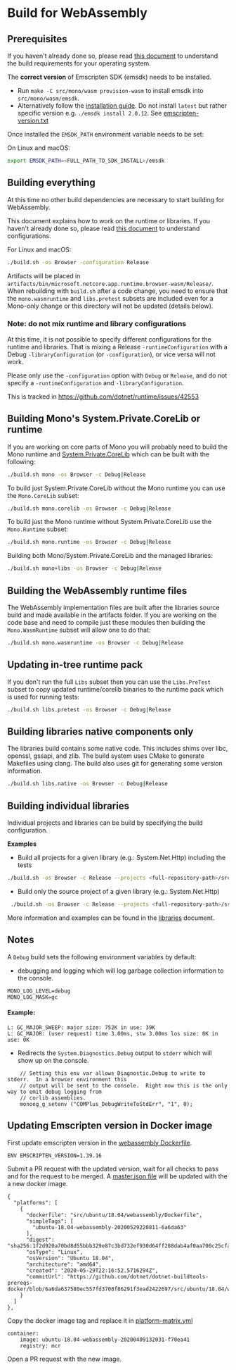 # Build for WebAssembly

## Prerequisites

If you haven't already done so, please read [this document](../../README.md#Build_Requirements) to understand the build requirements for your operating system.

The **correct version** of Emscripten SDK (emsdk) needs to be installed.
* Run `make -C src/mono/wasm provision-wasm` to install emsdk into `src/mono/wasm/emsdk`.
* Alternatively follow the [installation guide](https://emscripten.org/docs/getting_started/downloads.html#sdk-download-and-install).
Do not install `latest` but rather specific version e.g. `./emsdk install 2.0.12`. See [emscripten-version.txt](..\..\..\..\src\mono\wasm\emscripten-version.txt)

Once installed the `EMSDK_PATH` environment variable needs to be set:

On Linux and macOS:

```bash
export EMSDK_PATH=<FULL_PATH_TO_SDK_INSTALL>/emsdk
```

## Building everything

At this time no other build dependencies are necessary to start building for WebAssembly.

This document explains how to work on the runtime or libraries. If you haven't already done so, please read [this document](../../README.md#Configurations) to understand configurations.

For Linux and macOS:

```bash
./build.sh -os Browser -configuration Release
```

Artifacts will be placed in `artifacts/bin/microsoft.netcore.app.runtime.browser-wasm/Release/`. When rebuilding with `build.sh` after a code change, you need to ensure that the `mono.wasmruntime` and `libs.pretest` subsets are included even for a Mono-only change or this directory will not be updated (details below).

### Note: do not mix runtime and library configurations

At this time, it is not possible to specify different configurations for the runtime and libraries.  That is mixing a Release `-runtimeConfiguration` with a Debug `-libraryConfiguration` (or `-configuration`), or vice versa will not work.

Please only use the `-configuration` option with `Debug` or `Release`, and do not specify a `-runtimeConfiguration` and `-libraryConfiguration`.

This is tracked in https://github.com/dotnet/runtime/issues/42553


## Building Mono's System.Private.CoreLib or runtime

If you are working on core parts of Mono you will probably need to build the Mono runtime and [System.Private.CoreLib](../../../design/coreclr/botr/corelib.md) which can be built with the following:

```bash
./build.sh mono -os Browser -c Debug|Release
```

To build just System.Private.CoreLib without the Mono runtime you can use the `Mono.CoreLib` subset:

```bash
./build.sh mono.corelib -os Browser -c Debug|Release
```

To build just the Mono runtime without System.Private.CoreLib use the `Mono.Runtime` subset:

```bash
./build.sh mono.runtime -os Browser -c Debug|Release
```

Building both Mono/System.Private.CoreLib and the managed libraries:

```bash
./build.sh mono+libs -os Browser -c Debug|Release
```

## Building the WebAssembly runtime files

The WebAssembly implementation files are built after the libraries source build and made available in the artifacts folder.  If you are working on the code base and need to compile just these modules then building the `Mono.WasmRuntime` subset will allow one to do that:

```bash
./build.sh mono.wasmruntime -os Browser -c Debug|Release
```

## Updating in-tree runtime pack

If you don't run the full `Libs` subset then you can use the `Libs.PreTest` subset to copy updated runtime/corelib binaries to the runtime pack which is used for running tests:

```bash
./build.sh libs.pretest -os Browser -c Debug|Release
```

## Building libraries native components only

The libraries build contains some native code. This includes shims over libc, openssl, gssapi, and zlib. The build system uses CMake to generate Makefiles using clang. The build also uses git for generating some version information.

```bash
./build.sh libs.native -os Browser -c Debug|Release
```

## Building individual libraries

Individual projects and libraries can be build by specifying the build configuration.

**Examples**

- Build all projects for a given library (e.g.: System.Net.Http) including the tests

```bash
./build.sh -os Browser -c Release --projects <full-repository-path>/src/libraries/System.Net.Http/System.Net.Http.sln
```

- Build only the source project of a given library (e.g.: System.Net.Http)

```bash
 ./build.sh -os Browser -c Release --projects <full-repository-path>/src/libraries/System.Net.Http/src/System.Net.Http.csproj
```

More information and examples can be found in the [libraries](./README.md#building-individual-libraries) document.

## Notes

A `Debug` build sets the following environment variables by default:

- debugging and logging which will log garbage collection information to the console.

```
MONO_LOG_LEVEL=debug
MONO_LOG_MASK=gc
```

  #### Example:
```
L: GC_MAJOR_SWEEP: major size: 752K in use: 39K
L: GC_MAJOR: (user request) time 3.00ms, stw 3.00ms los size: 0K in use: 0K
```

- Redirects the `System.Diagnostics.Debug` output to `stderr` which will show up on the console.

```
    // Setting this env var allows Diagnostic.Debug to write to stderr.  In a browser environment this
    // output will be sent to the console.  Right now this is the only way to emit debug logging from
    // corlib assemblies.
    monoeg_g_setenv ("COMPlus_DebugWriteToStdErr", "1", 0);
```

## Updating Emscripten version in Docker image

First update emscripten version in the [webassembly Dockerfile](https://github.com/dotnet/dotnet-buildtools-prereqs-docker/blob/master/src/ubuntu/18.04/webassembly/Dockerfile#L19).

```
ENV EMSCRIPTEN_VERSION=1.39.16
```

Submit a PR request with the updated version, wait for all checks to pass and for the request to be merged. A [master.json file](https://github.com/dotnet/versions/blob/master/build-info/docker/image-info.dotnet-dotnet-buildtools-prereqs-docker-master.json#L1126) will be updated with the a new docker image.

```
{
  "platforms": [
    {
      "dockerfile": "src/ubuntu/18.04/webassembly/Dockerfile",
      "simpleTags": [
        "ubuntu-18.04-webassembly-20200529220811-6a6da63"
      ],
      "digest": "sha256:1f2d920a70bd8d55bbb329e87c3bd732ef930d64ff288dab4af0aa700c25cfaf",
      "osType": "Linux",
      "osVersion": "Ubuntu 18.04",
      "architecture": "amd64",
      "created": "2020-05-29T22:16:52.5716294Z",
      "commitUrl": "https://github.com/dotnet/dotnet-buildtools-prereqs-docker/blob/6a6da637580ec557fd3708f86291f3ead2422697/src/ubuntu/18.04/webassembly/Dockerfile"
    }
  ]
},
```

Copy the docker image tag and replace it in [platform-matrix.yml](https://github.com/dotnet/runtime/blob/main/eng/pipelines/common/platform-matrix.yml#L172)

```
container:
    image: ubuntu-18.04-webassembly-20200409132031-f70ea41
    registry: mcr
```

Open a PR request with the new image.
